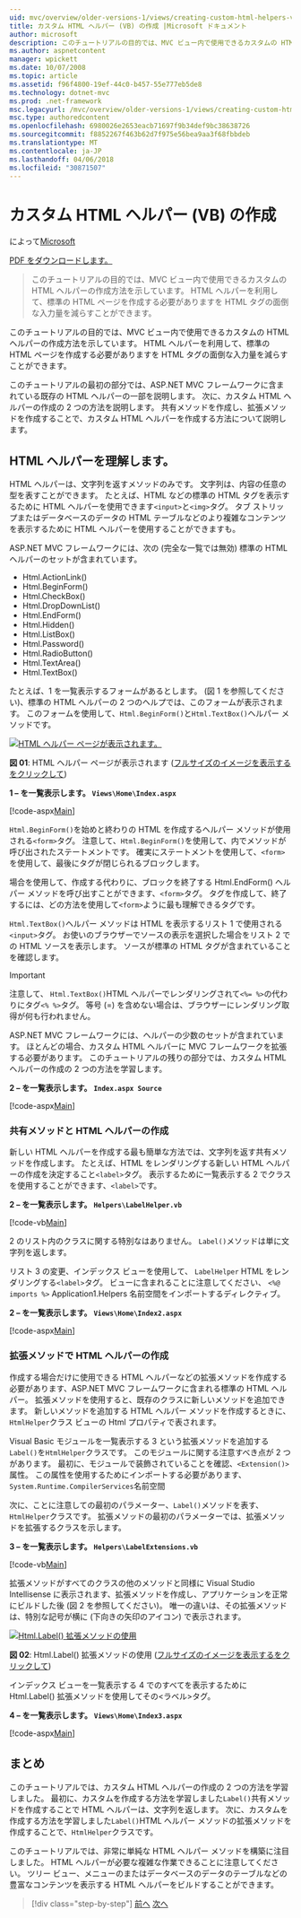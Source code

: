 ```yaml
---
uid: mvc/overview/older-versions-1/views/creating-custom-html-helpers-vb
title: カスタム HTML ヘルパー (VB) の作成 |Microsoft ドキュメント
author: microsoft
description: このチュートリアルの目的では、MVC ビュー内で使用できるカスタムの HTML ヘルパーの作成方法を示しています。 HTML ヘルパーを活用しています.
ms.author: aspnetcontent
manager: wpickett
ms.date: 10/07/2008
ms.topic: article
ms.assetid: f96f4800-19ef-44c0-b457-55e777eb5de8
ms.technology: dotnet-mvc
ms.prod: .net-framework
msc.legacyurl: /mvc/overview/older-versions-1/views/creating-custom-html-helpers-vb
msc.type: authoredcontent
ms.openlocfilehash: 6980026e2653eacb71697f9b34def9bc38638726
ms.sourcegitcommit: f8852267f463b62d7f975e56bea9aa3f68fbbdeb
ms.translationtype: MT
ms.contentlocale: ja-JP
ms.lasthandoff: 04/06/2018
ms.locfileid: "30871507"
---
```

<a name="creating-custom-html-helpers-vb"></a>カスタム HTML ヘルパー (VB) の作成
====================
によって[Microsoft](https://github.com/microsoft)

[PDF をダウンロードします。](http://download.microsoft.com/download/1/1/f/11f721aa-d749-4ed7-bb89-a681b68894e6/ASPNET_MVC_Tutorial_9_VB.pdf)

> このチュートリアルの目的では、MVC ビュー内で使用できるカスタムの HTML ヘルパーの作成方法を示しています。 HTML ヘルパーを利用して、標準の HTML ページを作成する必要がありますを HTML タグの面倒な入力量を減らすことができます。


このチュートリアルの目的では、MVC ビュー内で使用できるカスタムの HTML ヘルパーの作成方法を示しています。 HTML ヘルパーを利用して、標準の HTML ページを作成する必要がありますを HTML タグの面倒な入力量を減らすことができます。

このチュートリアルの最初の部分では、ASP.NET MVC フレームワークに含まれている既存の HTML ヘルパーの一部を説明します。 次に、カスタム HTML ヘルパーの作成の 2 つの方法を説明します。 共有メソッドを作成し、拡張メソッドを作成することで、カスタム HTML ヘルパーを作成する方法について説明します。

## <a name="understanding-html-helpers"></a>HTML ヘルパーを理解します。

HTML ヘルパーは、文字列を返すメソッドのみです。 文字列は、内容の任意の型を表すことができます。 たとえば、HTML などの標準の HTML タグを表示するために HTML ヘルパーを使用できます`<input>`と`<img>`タグ。 タブ ストリップまたはデータベースのデータの HTML テーブルなどのより複雑なコンテンツを表示するために HTML ヘルパーを使用することができますも。

ASP.NET MVC フレームワークには、次の (完全な一覧では無効) 標準の HTML ヘルパーのセットが含まれています。

- Html.ActionLink()
- Html.BeginForm()
- Html.CheckBox()
- Html.DropDownList()
- Html.EndForm()
- Html.Hidden()
- Html.ListBox()
- Html.Password()
- Html.RadioButton()
- Html.TextArea()
- Html.TextBox()

たとえば、1 を一覧表示するフォームがあるとします。 (図 1 を参照してください)、標準の HTML ヘルパーの 2 つのヘルプでは、このフォームが表示されます。 このフォームを使用して、`Html.BeginForm()`と`Html.TextBox()`ヘルパー メソッドです。


[![HTML ヘルパー ページが表示されます。](creating-custom-html-helpers-vb/_static/image2.png)](creating-custom-html-helpers-vb/_static/image1.png)

**図 01**: HTML ヘルパー ページが表示されます ([フルサイズのイメージを表示するをクリックして](creating-custom-html-helpers-vb/_static/image3.png))


**1 – を一覧表示します。 `Views\Home\Index.aspx`**

[!code-aspx[Main](creating-custom-html-helpers-vb/samples/sample1.aspx)]

`Html.BeginForm()`を始めと終わりの HTML を作成するヘルパー メソッドが使用される`<form>`タグ。 注意して、`Html.BeginForm()`を使用して、内でメソッドが呼び出されたステートメントです。 確実にステートメントを使用して、`<form>`を使用して、最後にタグが閉じられるブロックします。

場合を使用して、作成する代わりに、ブロックを終了する Html.EndForm() ヘルパー メソッドを呼び出すことができます、`<form>`タグ。 タグを作成して、終了するには、どの方法を使用して`<form>`ように最も理解できるタグです。

`Html.TextBox()`ヘルパー メソッドは HTML を表示するリスト 1 で使用される`<input>`タグ。 お使いのブラウザーでソースの表示を選択した場合をリスト 2 での HTML ソースを表示します。 ソースが標準の HTML タグが含まれていることを確認します。

> [!IMPORTANT]
> 注意して、 `Html.TextBox()`HTML ヘルパーでレンダリングされて`<%= %>`の代わりにタグ`<% %>`タグ。 等号 (=) を含めない場合は、ブラウザーにレンダリング取得が何も行われません。

ASP.NET MVC フレームワークには、ヘルパーの少数のセットが含まれています。 ほとんどの場合、カスタム HTML ヘルパーに MVC フレームワークを拡張する必要があります。 このチュートリアルの残りの部分では、カスタム HTML ヘルパーの作成の 2 つの方法を学習します。

**2 – を一覧表示します。 `Index.aspx Source`**

[!code-aspx[Main](creating-custom-html-helpers-vb/samples/sample2.aspx)]

### <a name="creating-html-helpers-with-shared-methods"></a>共有メソッドと HTML ヘルパーの作成

新しい HTML ヘルパーを作成する最も簡単な方法では、文字列を返す共有メソッドを作成します。 たとえば、HTML をレンダリングする新しい HTML ヘルパーの作成を決定すること`<label>`タグ。 表示するために一覧表示する 2 でクラスを使用することができます、`<label>`です。

**2 – を一覧表示します。 `Helpers\LabelHelper.vb`**

[!code-vb[Main](creating-custom-html-helpers-vb/samples/sample3.vb)]

2 のリスト内のクラスに関する特別なはありません。 `Label()`メソッドは単に文字列を返します。

リスト 3 の変更、インデックス ビューを使用して、 `LabelHelper` HTML をレンダリングする`<label>`タグ。 ビューに含まれることに注意してください、 `<%@ imports %>` Application1.Helpers 名前空間をインポートするディレクティブ。

**2 – を一覧表示します。 `Views\Home\Index2.aspx`**

[!code-aspx[Main](creating-custom-html-helpers-vb/samples/sample4.aspx)]

### <a name="creating-html-helpers-with-extension-methods"></a>拡張メソッドで HTML ヘルパーの作成

作成する場合だけに使用できる HTML ヘルパーなどの拡張メソッドを作成する必要があります、ASP.NET MVC フレームワークに含まれる標準の HTML ヘルパー。 拡張メソッドを使用すると、既存のクラスに新しいメソッドを追加できます。 新しいメソッドを追加する HTML ヘルパー メソッドを作成するときに、`HtmlHelper`クラス ビューの Html プロパティで表されます。

Visual Basic モジュールを一覧表示する 3 という拡張メソッドを追加する`Label()`を`HtmlHelper`クラスです。 このモジュールに関する注意すべき点が 2 つがあります。 最初に、モジュールで装飾されていることを確認、`<Extension()>`属性。 この属性を使用するためにインポートする必要があります、`System.Runtime.CompilerServices`名前空間

次に、ことに注意しての最初のパラメーター、`Label()`メソッドを表す、`HtmlHelper`クラスです。 拡張メソッドの最初のパラメーターでは、拡張メソッドを拡張するクラスを示します。

**3 – を一覧表示します。 `Helpers\LabelExtensions.vb`**

[!code-vb[Main](creating-custom-html-helpers-vb/samples/sample5.vb)]

拡張メソッドがすべてのクラスの他のメソッドと同様に Visual Studio Intellisense に表示されます、拡張メソッドを作成し、アプリケーションを正常にビルドした後 (図 2 を参照してください)。 唯一の違いは、その拡張メソッドは、特別な記号が横に (下向きの矢印のアイコン) で表示されます。


[![Html.Label() 拡張メソッドの使用](creating-custom-html-helpers-vb/_static/image5.png)](creating-custom-html-helpers-vb/_static/image4.png)

**図 02**: Html.Label() 拡張メソッドの使用 ([フルサイズのイメージを表示するをクリックして](creating-custom-html-helpers-vb/_static/image6.png))


インデックス ビューを一覧表示する 4 でのすべてを表示するために Html.Label() 拡張メソッドを使用してその&lt;ラベル&gt;タグ。

**4 – を一覧表示します。 `Views\Home\Index3.aspx`**

[!code-aspx[Main](creating-custom-html-helpers-vb/samples/sample6.aspx)]

## <a name="summary"></a>まとめ

このチュートリアルでは、カスタム HTML ヘルパーの作成の 2 つの方法を学習しました。 最初に、カスタムを作成する方法を学習しました`Label()`共有メソッドを作成することで HTML ヘルパーは、文字列を返します。 次に、カスタムを作成する方法を学習しました`Label()`HTML ヘルパー メソッドの拡張メソッドを作成することで、`HtmlHelper`クラスです。

このチュートリアルでは、非常に単純な HTML ヘルパー メソッドを構築に注目しました。 HTML ヘルパーが必要な複雑な作業できることに注意してください。 ツリー ビュー、メニューのまたはデータベースのデータのテーブルなどの豊富なコンテンツを表示する HTML ヘルパーをビルドすることができます。

> [!div class="step-by-step"]
> [前へ](asp-net-mvc-views-overview-vb.md)
> [次へ](using-the-tagbuilder-class-to-build-html-helpers-vb.md)

